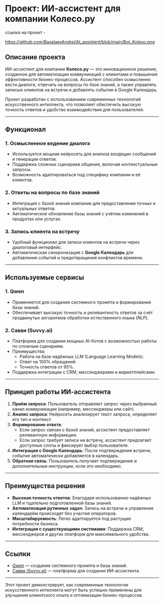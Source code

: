 # Проект: ИИ-ассистент для компании Колесо.ру

ссылка на проект -

https://github.com/BasalaevAndrei/AI_assistent/blob/main/Bot_Koleso.png

## Описание проекта

ИИ-ассистент для компании **Колесо.ру** — это инновационное решение, созданное для автоматизации коммуникаций с клиентами и повышения эффективности бизнес-процессов. Ассистент способен осмысленно вести диалоги, отвечать на вопросы по базе знаний, а также управлять записью клиентов на встречи и добавлять события в Google Календарь.

Проект разработан с использованием современных технологий искусственного интеллекта, что позволяет обеспечить высокую точность ответов и удобство взаимодействия для пользователей.

---

## Функционал

### 1. **Осмысленное ведение диалога**
   - Используется мощная нейросеть для анализа входящих сообщений и генерации ответов.
   - Поддержка сложных сценариев общения, включая контекстуальные запросы.
   - Возможность адаптироваться под специфику компании и её клиентов.

### 2. **Ответы на вопросы по базе знаний**
   - Интеграция с базой знаний компании для предоставления точных и актуальных ответов.
   - Автоматическое обновление базы знаний с учётом изменений в продуктах или услугах.

### 3. **Запись клиента на встречу**
   - Удобный функционал для записи клиентов на встречи через диалоговый интерфейс.
   - Автоматическая синхронизация с **Google Календарь** для добавления событий и предотвращения конфликтов времени.

---

## Используемые сервисы

### 1. **Qwen**
   - Применяется для создания системного промпта и формирования базы знаний.
   - Обеспечивает высокую точность и релевантность ответов за счёт продвинутых алгоритмов обработки естественного языка (NLP).

### 2. **Савви (Suvvy.ai)**
   - Платформа для создания мощных AI-ботов с возможностью работы по сложным сценариям.
   - Преимущества:
     - Работа на базе надёжных LLM (Language Learning Models).
     - Ответ на 100% обращений.
     - Точность ответов от 95%.
   - Поддержка интеграции с CRM, мессенджерами и маркетплейсами.

---

## Принцип работы ИИ-ассистента

1. **Приём запроса**: Пользователь отправляет запрос через выбранный канал коммуникации (например, мессенджеры или сайт).
2. **Анализ запроса**: Нейросеть анализирует текст запроса, определяет его тип и контекст.
3. **Формирование ответа**:
   - Если запрос связан с базой знаний, ассистент предоставляет релевантную информацию.
   - Если запрос требует записи на встречу, ассистент предлагает доступные слоты и фиксирует выбор пользователя.
4. **Интеграция с Google Календарь**: После подтверждения встречи, событие автоматически добавляется в календарь.
5. **Обратная связь**: Пользователь получает подтверждение и дополнительные инструкции, если это необходимо.

---

## Преимущества решения

- **Высокая точность ответов**: Благодаря использованию надёжных LLM и тщательно подготовленной базы знаний.
- **Автоматизация рутинных задач**: Запись на встречи и управление календарём происходят без участия операторов.
- **Масштабируемость**: Легко адаптируется под растущие потребности бизнеса.
- **Интеграция с существующими системами**: Поддержка CRM, мессенджеров и других платформ для максимального удобства.

---

## Ссылки

- [Qwen](https://qwen.com/) — создание системного промпта и базы знаний.
- [Савви (Suvvy.ai)](https://suvvy.ai/) — платформа для создания ИИ-ассистента.

---

Этот проект демонстрирует, как современные технологии искусственного интеллекта могут быть успешно применены для улучшения клиентского опыта и оптимизации бизнес-процессов.
```
